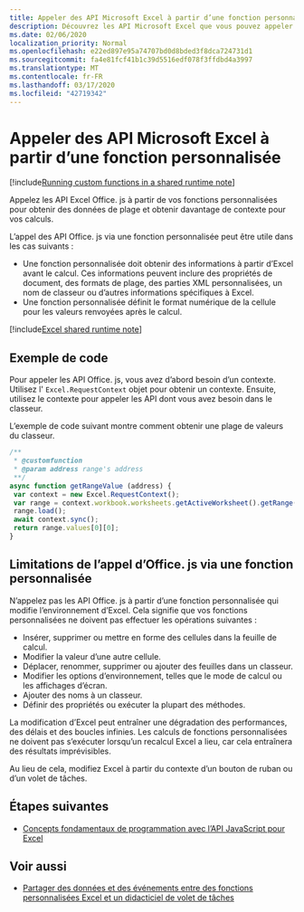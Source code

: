 ```yaml
---
title: Appeler des API Microsoft Excel à partir d’une fonction personnalisée
description: Découvrez les API Microsoft Excel que vous pouvez appeler à partir de votre fonction personnalisée.
ms.date: 02/06/2020
localization_priority: Normal
ms.openlocfilehash: e22ed897e95a74707bd0d8bded3f8dca724731d1
ms.sourcegitcommit: fa4e81fcf41b1c39d5516edf078f3ffdbd4a3997
ms.translationtype: MT
ms.contentlocale: fr-FR
ms.lasthandoff: 03/17/2020
ms.locfileid: "42719342"
---
```

# <a name="call-microsoft-excel-apis-from-a-custom-function"></a>Appeler des API Microsoft Excel à partir d’une fonction personnalisée

[!include[Running custom functions in a shared runtime note](../includes/excel-shared-runtime-preview-note.md)]

Appelez les API Excel Office. js à partir de vos fonctions personnalisées pour obtenir des données de plage et obtenir davantage de contexte pour vos calculs.

L’appel des API Office. js via une fonction personnalisée peut être utile dans les cas suivants :

- Une fonction personnalisée doit obtenir des informations à partir d’Excel avant le calcul. Ces informations peuvent inclure des propriétés de document, des formats de plage, des parties XML personnalisées, un nom de classeur ou d’autres informations spécifiques à Excel.
- Une fonction personnalisée définit le format numérique de la cellule pour les valeurs renvoyées après le calcul.

[!include[Excel shared runtime note](../includes/note-requires-shared-runtime.md)]

## <a name="code-sample"></a>Exemple de code

Pour appeler les API Office. js, vous avez d’abord besoin d’un contexte. Utilisez l' `Excel.RequestContext` objet pour obtenir un contexte. Ensuite, utilisez le contexte pour appeler les API dont vous avez besoin dans le classeur.

L’exemple de code suivant montre comment obtenir une plage de valeurs du classeur.

```JavaScript
/**
 * @customfunction
 * @param address range's address
 **/
async function getRangeValue (address) {
 var context = new Excel.RequestContext();
 var range = context.workbook.worksheets.getActiveWorksheet().getRange(address);
 range.load();
 await context.sync();
 return range.values[0][0];
}
```

## <a name="limitations-of-calling-officejs-through-a-custom-function"></a>Limitations de l’appel d’Office. js via une fonction personnalisée

N’appelez pas les API Office. js à partir d’une fonction personnalisée qui modifie l’environnement d’Excel. Cela signifie que vos fonctions personnalisées ne doivent pas effectuer les opérations suivantes :

- Insérer, supprimer ou mettre en forme des cellules dans la feuille de calcul.
- Modifier la valeur d’une autre cellule.
- Déplacer, renommer, supprimer ou ajouter des feuilles dans un classeur.
- Modifier les options d’environnement, telles que le mode de calcul ou les affichages d’écran.
- Ajouter des noms à un classeur.
- Définir des propriétés ou exécuter la plupart des méthodes.

La modification d’Excel peut entraîner une dégradation des performances, des délais et des boucles infinies. Les calculs de fonctions personnalisées ne doivent pas s’exécuter lorsqu’un recalcul Excel a lieu, car cela entraînera des résultats imprévisibles.

Au lieu de cela, modifiez Excel à partir du contexte d’un bouton de ruban ou d’un volet de tâches.

## <a name="next-steps"></a>Étapes suivantes

- [Concepts fondamentaux de programmation avec l’API JavaScript pour Excel](../reference/overview/excel-add-ins-reference-overview.md)

## <a name="see-also"></a>Voir aussi

- [Partager des données et des événements entre des fonctions personnalisées Excel et un didacticiel de volet de tâches](../tutorials/share-data-and-events-between-custom-functions-and-the-task-pane-tutorial.md)